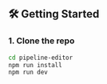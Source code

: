 ## 🛠️ Getting Started

### 1. Clone the repo 

```bash
cd pipeline-editor
npm run install
npm run dev 
```